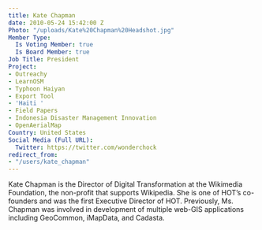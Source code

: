 ```yaml
---
title: Kate Chapman
date: 2010-05-24 15:42:00 Z
Photo: "/uploads/Kate%20Chapman%20Headshot.jpg"
Member Type:
  Is Voting Member: true
  Is Board Member: true
Job Title: President
Project:
- Outreachy
- LearnOSM
- Typhoon Haiyan
- Export Tool
- 'Haiti '
- Field Papers
- Indonesia Disaster Management Innovation
- OpenAerialMap
Country: United States
Social Media (Full URL):
  Twitter: https://twitter.com/wonderchock
redirect_from:
- "/users/kate_chapman"
---
```


Kate Chapman is the Director of Digital Transformation at the Wikimedia Foundation, the non-profit that supports Wikipedia.  She is one of HOT’s co-founders and was the first Executive Director of HOT. Previously, Ms. Chapman was involved in development of multiple web-GIS applications including GeoCommon, iMapData, and Cadasta.